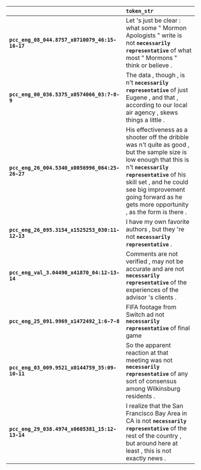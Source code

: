 |                                                 | `token_str`                                                                                                                                                                                                                                                                         |
|:------------------------------------------------|:------------------------------------------------------------------------------------------------------------------------------------------------------------------------------------------------------------------------------------------------------------------------------------|
| **`pcc_eng_08_044.8757_x0710079_46:15-16-17`**  | Let 's just be clear : what some " Mormon Apologists " write is not __``necessarily representative``__ of what most " Mormons " think or believe .                                                                                                                                  |
| **`pcc_eng_00_036.5375_x0574066_03:7-8-9`**     | The data , though , is n't __``necessarily representative``__ of just Eugene , and that , according to our local air agency , skews things a little .                                                                                                                               |
| **`pcc_eng_26_004.5340_x0056996_064:25-26-27`** | His effectiveness as a shooter off the dribble was n't quite as good , but the sample size is low enough that this is n't __``necessarily representative``__ of his skill set , and he could see big improvement going forward as he gets more opportunity , as the form is there . |
| **`pcc_eng_26_095.3154_x1525253_030:11-12-13`** | I have my own favorite authors , but they 're not __``necessarily representative``__ .                                                                                                                                                                                              |
| **`pcc_eng_val_3.04490_x41870_04:12-13-14`**    | Comments are not verified , may not be accurate and are not __``necessarily representative``__ of the experiences of the advisor 's clients .                                                                                                                                       |
| **`pcc_eng_25_091.9969_x1472492_1:6-7-8`**      | FIFA footage from Switch ad not __``necessarily representative``__ of final game                                                                                                                                                                                                    |
| **`pcc_eng_03_009.9521_x0144759_35:09-10-11`**  | So the apparent reaction at that meeting was not __``necessarily representative``__ of any sort of consensus among Wilkinsburg residents .                                                                                                                                          |
| **`pcc_eng_29_038.4974_x0605381_15:12-13-14`**  | I realize that the San Francisco Bay Area in CA is not __``necessarily representative``__ of the rest of the country , but around here at least , this is not exactly news .                                                                                                        |